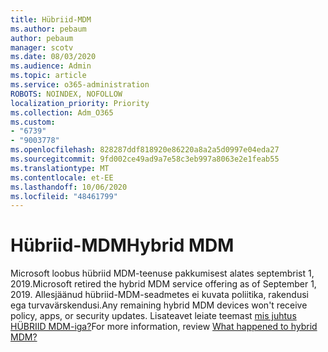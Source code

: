 ```yaml
---
title: Hübriid-MDM
ms.author: pebaum
author: pebaum
manager: scotv
ms.date: 08/03/2020
ms.audience: Admin
ms.topic: article
ms.service: o365-administration
ROBOTS: NOINDEX, NOFOLLOW
localization_priority: Priority
ms.collection: Adm_O365
ms.custom:
- "6739"
- "9003778"
ms.openlocfilehash: 828287ddf818920e86220a8a2a5d0997e04eda27
ms.sourcegitcommit: 9fd002ce49ad9a7e58c3eb997a8063e2e1feab55
ms.translationtype: MT
ms.contentlocale: et-EE
ms.lasthandoff: 10/06/2020
ms.locfileid: "48461799"
---
```

# <a name="hybrid-mdm"></a><span data-ttu-id="abef3-102">Hübriid-MDM</span><span class="sxs-lookup"><span data-stu-id="abef3-102">Hybrid MDM</span></span>

<span data-ttu-id="abef3-103">Microsoft loobus hübriid MDM-teenuse pakkumisest alates septembrist 1, 2019.</span><span class="sxs-lookup"><span data-stu-id="abef3-103">Microsoft retired the hybrid MDM service offering as of September 1, 2019.</span></span> <span data-ttu-id="abef3-104">Allesjäänud hübriid-MDM-seadmetes ei kuvata poliitika, rakendusi ega turvavärskendusi.</span><span class="sxs-lookup"><span data-stu-id="abef3-104">Any remaining hybrid MDM devices won't receive policy, apps, or security updates.</span></span> <span data-ttu-id="abef3-105">Lisateavet leiate teemast [mis juhtus HÜBRIID MDM-iga?](https://docs.microsoft.com/configmgr/mdm/understand/what-happened-to-hybrid)</span><span class="sxs-lookup"><span data-stu-id="abef3-105">For more information, review [What happened to hybrid MDM?](https://docs.microsoft.com/configmgr/mdm/understand/what-happened-to-hybrid)</span></span>